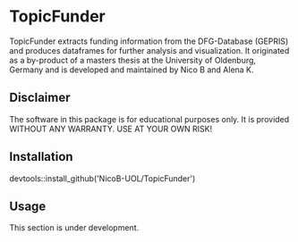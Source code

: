 # TopicFunder
TopicFunder extracts funding information from the DFG-Database (GEPRIS) and produces dataframes for further analysis and visualization.
It originated as a by-product of a masters thesis at the University of Oldenburg, Germany and is developed and maintained by Nico B and Alena K.

## Disclaimer
The software in this package is for educational purposes only. It is provided WITHOUT ANY WARRANTY.
USE AT YOUR OWN RISK! 

## Installation 
devtools::install_github('NicoB-UOL/TopicFunder')

## Usage
This section is under development.
